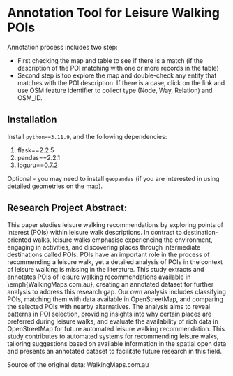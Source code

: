 # Annotation Tool for Leisure Walking POIs
Annotation process includes two step:
- First checking the map and table to see if there is a match (if the description of the POI matching with one or more records in the table)
- Second step is too explore the map and double-check any entity that matches with the POI description. If there is a case, click on the link and use OSM feature identifier to collect type (Node, Way, Relation) and OSM_ID.

## Installation
Install `python==3.11.9`, and the following dependencies:

1. flask==2.2.5
2. pandas==2.2.1
3. loguru==0.7.2

Optional - you may need to install `geopandas` (if you are interested in using detailed geometries on the map).

## Research Project Abstract:
This paper studies leisure walking recommendations by exploring points of interest (POIs) within leisure walk descriptions. In contrast to destination-oriented walks, leisure walks emphasise experiencing the environment, engaging in activities, and discovering places through intermediate destinations called POIs. POIs have an important role in the process of recommending a leisure walk, yet a detailed analysis of POIs in the context of leisure walking is missing in the literature. This study extracts and annotates POIs of leisure walking recommendations available in \emph{WalkingMaps.com.au}, creating an annotated dataset for further analysis to address this research gap. Our own analysis includes classifying POIs, matching them with data available in OpenStreetMap, and comparing the selected POIs with nearby alternatives. The analysis aims to reveal patterns in POI selection, providing insights into why certain places are preferred during leisure walks, and evaluate the availability of rich data in OpenStreetMap for future automated leisure walking recommendation. This study contributes to automated systems for recommending leisure walks, tailoring suggestions based on available information in the spatial open data and presents an annotated dataset to facilitate future research in this field.

Source of the original data: WalkingMaps.com.au